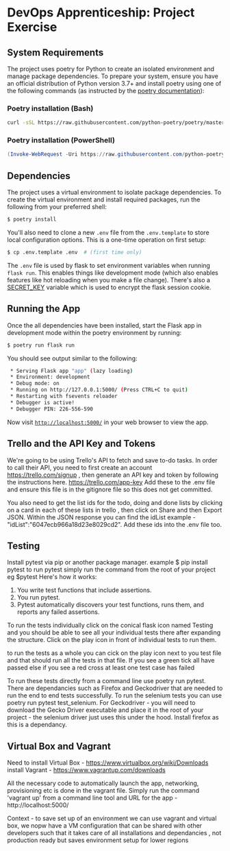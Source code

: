 # DevOps Apprenticeship: Project Exercise

## System Requirements

The project uses poetry for Python to create an isolated environment and manage package dependencies. To prepare your system, ensure you have an official distribution of Python version 3.7+ and install poetry using one of the following commands (as instructed by the [poetry documentation](https://python-poetry.org/docs/#system-requirements)):

### Poetry installation (Bash)

```bash
curl -sSL https://raw.githubusercontent.com/python-poetry/poetry/master/get-poetry.py | python
```

### Poetry installation (PowerShell)

```powershell
(Invoke-WebRequest -Uri https://raw.githubusercontent.com/python-poetry/poetry/master/get-poetry.py -UseBasicParsing).Content | python
```

## Dependencies

The project uses a virtual environment to isolate package dependencies. To create the virtual environment and install required packages, run the following from your preferred shell:

```bash
$ poetry install
```

You'll also need to clone a new `.env` file from the `.env.template` to store local configuration options. This is a one-time operation on first setup:

```bash
$ cp .env.template .env  # (first time only)
```

The `.env` file is used by flask to set environment variables when running `flask run`. This enables things like development mode (which also enables features like hot reloading when you make a file change). There's also a [SECRET_KEY](https://flask.palletsprojects.com/en/1.1.x/config/#SECRET_KEY) variable which is used to encrypt the flask session cookie.

## Running the App

Once the all dependencies have been installed, start the Flask app in development mode within the poetry environment by running:
```bash
$ poetry run flask run
```

You should see output similar to the following:
```bash
 * Serving Flask app "app" (lazy loading)
 * Environment: development
 * Debug mode: on
 * Running on http://127.0.0.1:5000/ (Press CTRL+C to quit)
 * Restarting with fsevents reloader
 * Debugger is active!
 * Debugger PIN: 226-556-590
```
Now visit [`http://localhost:5000/`](http://localhost:5000/) in your web browser to view the app.

## Trello and the API Key and Tokens

We're going to be using Trello's API to fetch
and save to-do tasks. In order to call their
API, you need to first create an account https://trello.com/signup , then
generate an API key and token by following
the instructions here. https://trello.com/app-key 
Add these to the .env file and ensure this file is in the gitignore file so this does not get committed. 

You also need to get the list ids for the todo, doing and done lists by clicking on a card in each of these lists in trello , then click on Share and then Export JSON. Within the JSON response you can find the idList example - "idList":"6047ecb966a18d23e8029cd2". Add these ids into the .env file too. 

## Testing

Install pytest via pip or another package manager. example $ pip install pytest
to run pytest simply run the command from the root of your project eg $pytest
Here's how it works:
1. You write test functions that include assertions.
2. You run pytest.
3. Pytest automatically discovers your test functions, runs them,
and reports any failed assertions.

To run the tests individually click on the conical flask icon named Testing and you should be able to see all your individual tests there after expanding the structure. Click on the play icon in front of individual tests to run them. 

to run the tests as a whole you can cick on the play icon next to you test file and that should run all the tests in that file. If you see a green tick all have passed else if you see a red cross at least one test case has failed

To run these tests directly from a command line use poetry run pytest. There are dependancies such as Firefox and Geckodriver that are needed to run the end to end tests successfully. To run the selenium tests you can use poetry run pytest test_selenium. For Geckodriver - you will need to download the Gecko Driver executable and place it in the root of your project - the selenium driver just uses this under the hood. Install firefox as this is a dependancy.

## Virtual Box and Vagrant
Need to 
install Virtual Box - https://www.virtualbox.org/wiki/Downloads
install Vagrant - https://www.vagrantup.com/downloads

All the necessary code to automatically launch the app, networking, provisioning etc is done in the vagrant file. Simply run the command 'vagrant up' from a command line tool and 
URL for the app - http://localhost:5000/ 

Context - to save set up of an environment we can use vagrant and virtual box, we nopw have a VM configuration that can be shared with other developers such that it takes care of all installations and dependancies , not production ready but saves environment setup for lower regions